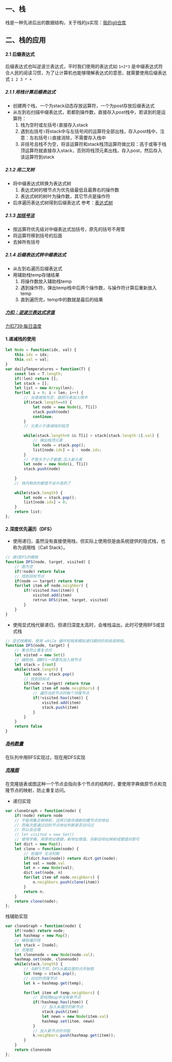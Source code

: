 ## 一、栈
栈是一种先进后出的数据结构，关于栈的js实现：[我的git仓库](https://github.com/Naturalvolume/Kathy-s-Algorithm/blob/master/%E6%A0%88%E5%92%8CDFS/satck.html)

## 二、栈的应用
#### 2.1 后缀表达式
后缀表达式也叫逆波兰表达式，平时我们使用的表达式如 `1+2*3` 是中缀表达式符合人民的阅读习惯，为了让计算机也能够理解表达式的意思，就需要使用后缀表达式 `1 2 3 * +`
##### 2.1.1 用栈计算后缀表达式
- 创建两个栈，一个为stack动态存放运算符，一个为post存放后缀表达式
- 从左到右扫描中缀表达式，若都到操作数，直接存入post栈中，若读到的是运算符：
	1.  栈为空时或左括号`(`直接存入stack
	2. 遇到右括号`)`将stack中与左括号间的运算符全部出栈，存入post栈中，注意：左右括号`()`直接消除，不需要存入栈中
	3. 非括号且栈不为空，将该运算符和stack栈顶运算符做比较：高于或等于栈顶运算符就直接存入stack，否则将栈顶元素出栈，存入post，然后存入该运算符到stack
##### 2.1.2 用二叉树
- 将中缀表达式转换为表达式树
	1. 表达式树的根节点为优先级最低且最靠右的操作数
	2. 表达式树的树叶为操作数，其它节点是操作符
- 后序遍历表达式树得到后缀表达式
参考：[表达式树](https://www.pianshen.com/article/7532296917/)
 ##### 2.1.3 [加括号法](https://blog.csdn.net/qq_29462849/article/details/93649198)

 - 按运算符优先级对中缀表达式加括号，原先的括号不用管
 - 将运算符移到括号的后面
 - 去掉所有括号
##### 2.1.4 后缀表达式转中缀表达式
- 从左到右遍历后缀表达式
- 用辅助栈temp存储结果
	1. 将操作数放入辅助栈temp
	2. 遇到操作符，弹出temp栈中后两个操作数，与操作符计算后重新放入temp
	3. 直到遍历完，temp中的数就是最后的结果
##### [力扣：逆波兰表达式求值](https://leetcode-cn.com/problems/evaluate-reverse-polish-notation/)

[力扣739:每日温度](https://leetcode-cn.com/problems/daily-temperatures/submissions/)

#### 1.递减栈的使用
```javascript
let Node = function(idx, val) {
    this.idx = idx;
    this.val = val;
}
var dailyTemperatures = function(T) {
    const len = T.length;
    if(!len) return [];
    let stack = [];
    let list = new Array(len);
    for(let i = 0; i < len; i++) {
        // 当递减栈为空，就把元素加入栈中
        if(stack.length==0) {
            let node = new Node(i, T[i])
            stack.push(node)
            continue;
        }
        // 元素小于递减栈的栈顶
        
        while(stack.length>0 && T[i] > stack[stack.length-1].val) {
            // 弹出栈顶元素            
            let node = stack.pop();       
            list[node.idx] = i - node.idx;
        } 
        // 不管大于小于都要,压入新元素
        let node = new Node(i, T[i])
        stack.push(node)
        
    }
    // 栈内剩余的都是不会升高的了
    
    while(stack.length) {
        let node = stack.pop();
        list[node.idx] = 0;
    }
    return list;
};
```
#### 2.深度优先遍历（DFS）
- 使用递归，虽然没有直接使用栈，但实际上使用但是由系统提供的隐式栈，也称为调用栈（Call Stack）。

```javascript
// 递归DFS的模板
function DFS(node, target, visited) {
	// 图为空
	if(!node) return false
	// 找到目标节点
	if(node == target) return true
	for(let item of node.neighbor) {
		if(!visited.has(item)) {
			visited.add(item)
			retrun DFS(item, target, visited)
		}
	}
}
```

- 使用显式栈代替递归，但递归深度太高时，会堆栈溢出，此时可使用BFS或显式栈

```javascript
// 显式栈模板，使用 while 循环和栈来模拟递归期间的系统调用栈。
function DFS(node, target) {
	// 集合防止重复访问
	let visted = new Set()
	// 辅助栈，跟BFS一样要先加入根节点
	let stack = [root]
	while(stack.length) {
		let node = stack.pop()
		// 找到目标点
		if(node = target) return true
		for(let item of node.neighbors) {
			// 遍历当前节点的每个邻接节点
			if(!visited.has(item)) {
				visited.add(item)
				stack.push(item)
			}
		}
	}
	return false
}
```

##### [岛屿数量](https://leetcode-cn.com/problems/number-of-islands/solution/pythonjavascript-tao-lu-dfs200-dao-yu-shu-liang-by/)
在队列中用BFS实现过，现在用DFS实现
##### [克隆图](https://leetcode-cn.com/problems/clone-graph/)
在克隆链表或图这种一个节点会指向多个节点的结构时，要使用字典做原节点和克隆节点的映射，防止重复访问。
- 递归实现
```javascript
var cloneGraph = function(node) {
    if(!node) return node
    // 不能用集合做映射，这样只能存储新创建节点的地址
    // 而每次是通过旧的节点地址判断是否访问过
    // 所以会出错
    // let visited = new Set()
    // 使用字典，用原地址做键，新地址做值，将新旧地址映射成键值对即可
    let dict = new Map();
    let clone = function(node) {
        // 死循环 无法判断
        if(dict.has(node)) return dict.get(node);
        let val = node.val
        let n = new Node(val);
        dict.set(node, n)
        for(let item of node.neighbors) {
            n.neighbors.push(clone(item))
        }      
        return n;
    }
    return clone(node);
};
```
栈辅助实现

```javascript
var cloneGraph = function(node) {
    if(!node) return node;
    let hashmap = new Map();
    // 辅助遍历栈
    let stack = [node];
    // 克隆图
    let clonenode = new Node(node.val);
    hashmap.set(node, clonenode)
    while(stack.length) {
        // 与BFS不同，DFS从最后面的点开始取
        let temp = stack.pop(); 
        // 对应的克隆节点
        let k = hashmap.get(temp); 
            
        for(let item of temp.neighbors) {
            // 若哈西map中没有新节点
            if(!hashmap.has(item)) {
            	// 加入未遍历的新节点
            	stack.push(item)
                let newn = new Node(item.val)
                hashmap.set(item, newn)
            }
            // 加入新节点的邻居
            k.neighbors.push(hashmap.get(item));
        }
    }
    return clonenode
};
```
